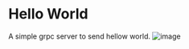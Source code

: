 # Hello World

A simple grpc server to send hellow world. 
![image](https://user-images.githubusercontent.com/83643646/211861829-863a09c9-bba3-42a9-9ecb-fd2a0427b886.png)
